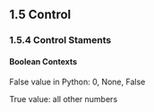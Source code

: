 ## 1.5 Control
### 1.5.4 Control Staments
#### Boolean Contexts
False value in Python: 0, None, False

True value: all other numbers
